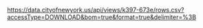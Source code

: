 
https://data.cityofnewyork.us/api/views/k397-673e/rows.csv?accessType=DOWNLOAD&bom=true&format=true&delimiter=%3B
